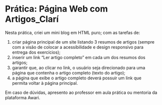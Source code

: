 # Prática: Página Web com Artigos_Clarí

Nesta prática, criei um mini blog em HTML puro; com as tarefas de:

1. criar página principal de um site listando 3 resumos de artigos (sempre com a visão de colocar a acessibilidade e design responsivo para entrega dos exercícios);
2. inserir um link “Ler artigo completo” em cada um dos resumos dos artigos;
3. garantir que, ao clicar no link, o usuário seja direcionado para uma página que contenha o artigo completo (texto do artigo);
4. a página que exibe o artigo completo deverá possuir um link que permita voltar à página principal.

Em caso de dúvidas, apresento ao professor em aula prática ou mentoria da plataforma Awari.
